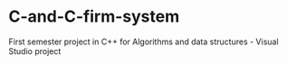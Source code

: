 # C-and-C-firm-system
First semester project in C++ for Algorithms and data structures - Visual Studio project
